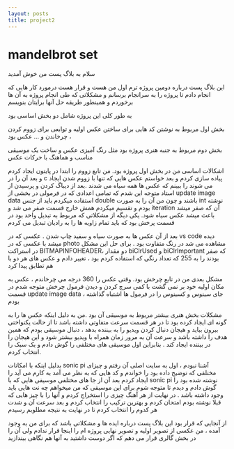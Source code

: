 ```yaml
---
layout: posts
title: project2
---
```


# mandelbrot set

سلام به بلاگ پست من خوش آمدید

این بلاگ پست درباره دومین پروژه ترم اول من هست و قرار هست درمورد کار هایی که انجام دادم تا پروژه را به سرانجام برسانم و مشکلاتی که طی انجام پروژه به آن ها برخوردم و همینطور طریقه حل آنها برایتان بنویسم

به طور کلی این پروژه شامل دو بخش اساسی بود 

بخش اول مربوط به نوشتن کد هایی برای  ساختن عکس اولیه و  توابعی برای زووم کردن ، چرخاندن و … عکس بود

بخش دوم مربوط به جنبه هنری پروژه بود مثل رنگ آمیزی عکس و ساخت یک موسیقی مناسب و هماهنگ با حرکات عکس

اشکالات اساسی من در بخش اول پروژه بود. من تابع زووم را ابتدا در پایتون ایجاد کردم و بعد آن را در c پیاده سازی کردم و بعد خواستم عکس هایی که تنها با زووم شدن ایجاد می شوند را ببینم که عکس ها همه سیاه می شدند .بعد از دیباگ کردن و پرسیدن از استاد متوجه این شدم که تمامی اعدادی که  در فرمولی در بخشی از update image data  استفاده میکردم  باید از جنس double  باشند  و چون من آن را به صورت int  نوشته بودم و تقسیم میکردم همش خارج قسمت صفر می شد و iteration آن که صفر میشد باعث میشد عکس سیاه شود. یکی دیگه از مشکلاتی که مربوط به تبدیل واحد بود در قسمت پرخش بود که باید تمام زاویه ها را به رادیان تبدیل می کردم

بعد از آن عکس ها به صورت سیاه و سفید چاپ شدن . عکسی که در vs code دیده میشد با عکسی که در photo مشاهده می شد در رنگ متفاوت بود . برای حل این مشکل در استراکت BITMAPINFOHEADER، دو مقدار biClrUsed و  biClrlmportant که صفر بودند را به 255 که تعداد رنگی که استفاده کردم بود ، تغییر دادم و عکس های هر دو با هم تطابق پیدا کرد

مشکل بعدی من در تابع چرخش بود. وقتی عکس را 360 درجه می چرخاندم ، عکس به مکان اولیه خود بر نمی گشت با کمی سرچ کردن و دیدن فرمول چرخش متوجه شدم در قسمت update image data ، جای سینوس و کسینوس را در فرمول ها اشتباه گذاشته بودم

مشکلات بخش هنری بیشتر مربوط به موسیقی آن بود .من به دلیل اینکه عکس ها را به گونه ای ایجاد کرده بود تا در هر قسمت سرعت متفاوتی داشته باشد تا از حالت یکنواختی بیرون بیاید و هیجان دنبال کردن ویدیو را به بیننده بدهد ، دنبال موسیقی بودم که همین هدف را داشته باشد و سرعت آن به مرور زمان همراه با ویدیو بیشتر شود و این هیجان را در بیننده ایجاد کند . بنابراین اول موسیقی های مختلفی را گوش دادم و یک سبک را انتخاب کردم.

بدلیل اینکه با امکانات sonic pi آشنا نبودم ، اول به سایت اصلی آن رفتم و چیزای مختلفی که توضیح داده بود را خواندم و کد هایی که به نظر می آمد به کارم می آید را ایجاد کردم بعد آن از جا های مختلفی  موسیقی هایی که با sonic pi نوشته شده بود را گوش دادم و دیدم تا متوجه شوم برای این موسیقی که من میخواهم چه نت هایی باید وجود داشته باشد .  در نهایت از هر آهنگ چیزی را استخراج کردم و آنها را با چیز هایی که قبلا نوشته بودم امتحان کردم و بهترین ترکیب را انتخاب کردم و بعد سرعت آن و شدت هر کدوم را انتخاب کردم تا در نهایت به نتیجه مطلوبم رسیدم

از آنجایی که قرار بود این بلاگ پست درباره ایده ها و مشکلاتی باشد که برای من به وجود آمده ، من عکسی از تصویر اولیه و تصویر نهایی پروژه ام را اینجا قرار ندادم ولی آن را در بخش گالری قرار می دهم که اگر دوست داشتید به آنها هم نگاهی بیندازید